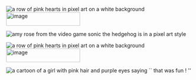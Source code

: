 
   <img src="https://media.tenor.com/X_m4x0tu6SEAAAAj/pink-pixel-hearts-cute-lolita-kawaii-soft.gif" alt="a row of pink hearts in pixel art on a white background"/><img width="200" height="37" alt="image" src="https://github.com/user-attachments/assets/ff103cdf-f8fd-4b20-8edd-b123763c2d0a" />

  <img src="https://media.tenor.com/zdyPfB8IK04AAAAi/sonic-hedgehog.gif" alt="amy rose from the video game sonic the hedgehog is in a pixel art style"/>
  
   <img src="https://media.tenor.com/X_m4x0tu6SEAAAAj/pink-pixel-hearts-cute-lolita-kawaii-soft.gif" alt="a row of pink hearts in pixel art on a white background"/><img width="200" height="37" alt="image" src="https://github.com/user-attachments/assets/89387aa8-c57f-4575-bce2-299d1e0a1e10" />
  
   <img src="https://media.tenor.com/GGCSf9t0AdcAAAAi/project-sekai-emu-otori.gif" alt="a cartoon of a girl with pink hair and purple eyes saying `` that was fun ! &#39;&#39;"/>


<!--
**lotussvows/lotussvows** is a ✨ _special_ ✨ repository because its `README.md` (this file) appears on your GitHub profile.

Here are some ideas to get you started:

- 🔭 I’m currently working on ...
- 🌱 I’m currently learning ...
- 👯 I’m looking to collaborate on ...
- 🤔 I’m looking for help with ...
- 💬 Ask me about ...
- 📫 How to reach me: ...
- 😄 Pronouns: ...
- ⚡ Fun fact: ...
-->

